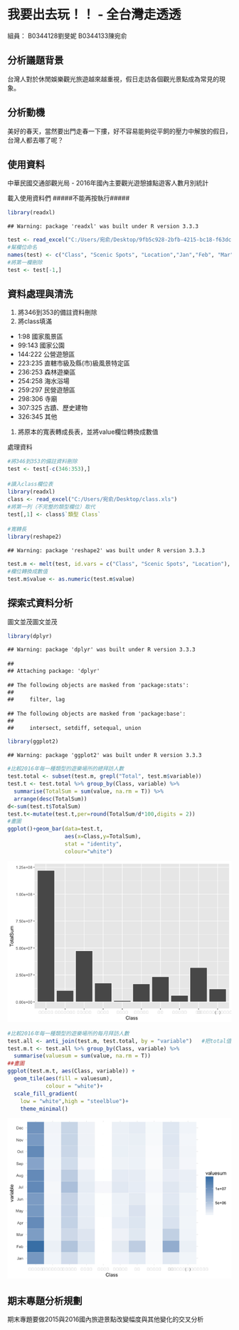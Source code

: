 我要出去玩！！ - 全台灣走透透
================

組員： B0344128劉旻妮 B0344133陳宛俞

分析議題背景
------------

台灣人對於休閒娛樂觀光旅遊越來越重視，假日走訪各個觀光景點成為常見的現象。

分析動機
--------

美好的春天，當然要出門走春一下摟，好不容易能夠從平飼的壓力中解放的假日，台灣人都去哪了呢？

使用資料
--------

中華民國交通部觀光局 - 2016年國內主要觀光遊憩據點遊客人數月別統計

載入使用資料們 \#\#\#\#\#不能再按執行\#\#\#\#\#

``` r
library(readxl)
```

    ## Warning: package 'readxl' was built under R version 3.3.3

``` r
test <- read_excel("C:/Users/宛俞/Desktop/9fb5c928-2bfb-4215-bc18-f63dc7c0b936.xls")
#幫欄位命名
names(test) <- c("Class", "Scenic Spots", "Location","Jan","Feb", "Mar", "Apr", "May", "Jun" , "Jul", "Aug", "Sep", "Oct", "Nov", "Dec", "Total")
#將第一欄刪除
test <- test[-1,]
```

資料處理與清洗
--------------

1.  將346到353的備註資料刪除
2.  將class填滿

-   1:98 國家風景區
-   99:143 國家公園
-   144:222 公營遊憩區
-   223:235 直轄市級及縣(市)級風景特定區
-   236:253 森林遊樂區
-   254:258 海水浴場
-   259:297 民營遊憩區
-   298:306 寺廟
-   307:325 古蹟、歷史建物
-   326:345 其他

1.  將原本的寬表轉成長表，並將value欄位轉換成數值

處理資料

``` r
#將346到353的備註資料刪除
test <- test[-c(346:353),]

#讀入class欄位表
library(readxl)
class <- read_excel("C:/Users/宛俞/Desktop/class.xls")
#將第一列（不完整的類型欄位）取代
test[,1] <- class$`類型 Class`

#寬轉長
library(reshape2)
```

    ## Warning: package 'reshape2' was built under R version 3.3.3

``` r
test.m <- melt(test, id.vars = c("Class", "Scenic Spots", "Location"), na.rm = TRUE)
#欄位轉換成數值
test.m$value <- as.numeric(test.m$value)
```

探索式資料分析
--------------

圖文並茂圖文並茂

``` r
library(dplyr)
```

    ## Warning: package 'dplyr' was built under R version 3.3.3

    ## 
    ## Attaching package: 'dplyr'

    ## The following objects are masked from 'package:stats':
    ## 
    ##     filter, lag

    ## The following objects are masked from 'package:base':
    ## 
    ##     intersect, setdiff, setequal, union

``` r
library(ggplot2)
```

    ## Warning: package 'ggplot2' was built under R version 3.3.3

``` r
#比較2016年每一種類型的遊樂場所的總拜訪人數
test.total <- subset(test.m, grepl("Total", test.m$variable))
test.t <- test.total %>% group_by(Class, variable) %>%
  summarise(TotalSum = sum(value, na.rm = T)) %>%
  arrange(desc(TotalSum))
d<-sum(test.t$TotalSum)
test.t<-mutate(test.t,per=round(TotalSum/d*100,digits = 2))
#畫圖
ggplot()+geom_bar(data=test.t,
                  aes(x=Class,y=TotalSum),
                  stat = "identity",
                  colour="white")
```

![](README_files/figure-markdown_github/unnamed-chunk-3-1.png)

``` r
#比較2016年每一種類型的遊樂場所的每月拜訪人數
test.all <- anti_join(test.m, test.total, by = "variable")   #把total值去掉
test.m.t <- test.all %>% group_by(Class, variable) %>%
  summarise(valuesum = sum(value, na.rm = T)) 
##畫圖
ggplot(test.m.t, aes(Class, variable)) + 
  geom_tile(aes(fill = valuesum),
            colour = "white")+ 
  scale_fill_gradient(
    low = "white",high = "steelblue")+
    theme_minimal()
```

![](README_files/figure-markdown_github/unnamed-chunk-3-2.png)

期末專題分析規劃
----------------

期末專題要做2015與2016國內旅遊景點改變幅度與其他變化的交叉分析

